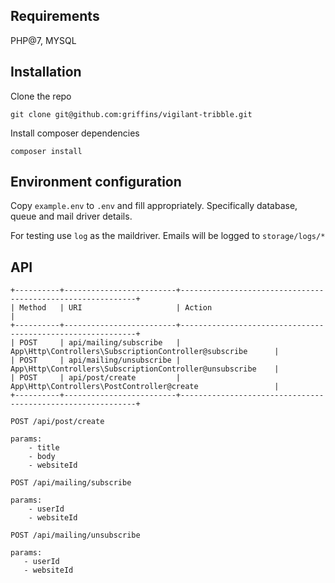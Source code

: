 ## Requirements
PHP@7, MYSQL

## Installation


Clone the repo

```git clone git@github.com:griffins/vigilant-tribble.git```

Install composer dependencies

```composer install```

## Environment configuration

Copy `example.env` to `.env` and fill appropriately. Specifically database, queue and mail driver details.

For testing use `log` as the maildriver. Emails will be logged to `storage/logs/*`

## API
```
+----------+-------------------------+------------------------------------------------------------+
| Method   | URI                     | Action                                                     |
+----------+-------------------------+------------------------------------------------------------+
| POST     | api/mailing/subscribe   | App\Http\Controllers\SubscriptionController@subscribe      |
| POST     | api/mailing/unsubscribe | App\Http\Controllers\SubscriptionController@unsubscribe    |
| POST     | api/post/create         | App\Http\Controllers\PostController@create                 |
+----------+-------------------------+------------------------------------------------------------+
```

```
POST /api/post/create

params:
    - title
    - body
    - websiteId
 ```
 
```
POST /api/mailing/subscribe 

params:
    - userId
    - websiteId
 ```
 
 ```
POST /api/mailing/unsubscribe 

params:
    - userId
    - websiteId
 ```
